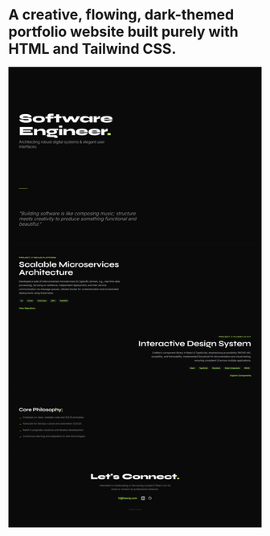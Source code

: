 # A creative, flowing, dark-themed portfolio website built purely with HTML and Tailwind CSS.

![screenshot](https://github.com/iamajraj/code-stream-portfolio/blob/main/screenshot.png?raw=true)
